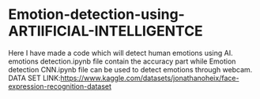 # Emotion-detection-using-ARTIIFICIAL-INTELLIGENTCE
Here I have made a code which will detect human emotions using AI.
emotions detection.ipynb file contain the accuracy part while Emotion detection CNN.ipynb file can be used to detect emotions through webcam.
DATA SET LINK:https://www.kaggle.com/datasets/jonathanoheix/face-expression-recognition-dataset
